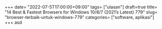 +++
date= "2022-07-5T17:00:00+09:00"
tags= ["ulasan"]
draft=true
title= "14 Best & Fastest Browsers for Windows 10/8/7 (2021’s Latest)        779"
slug= "browser-terbaik-untuk-windows-779"
categories= ["software, aplikasi"]
+++
asd
